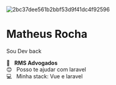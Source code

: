 

![2bc37dee561b2bbf53d9f41dc4f92596](https://user-images.githubusercontent.com/56950752/103897348-2b9d1080-50d2-11eb-9948-62865697f9c9.jpg)

# Matheus Rocha

 Sou Dev back<br/>

 :rocket:  &nbsp;  **RMS Advogados**
 <br/> :blush: &nbsp; Posso te ajudar com laravel
 <br/> :computer: &nbsp; Minha stack: Vue e laravel
